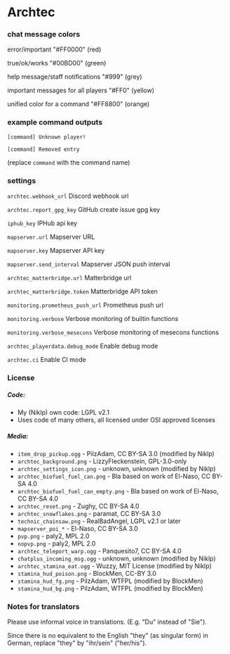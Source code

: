 # Archtec

### chat message colors
error/important "#FF0000" (red)

true/ok/works "#00BD00" (green)

help message/staff notifications "#999" (grey)

important messages for all players "#FF0" (yellow)

unified color for a command "#FF8800" (orange)

### example command outputs
`[command] Unknown player!`

`[command] Removed entry`

(replace `command` with the command name)

### settings
`archtec.webhook_url` Discord webhook url

`archtec.report_gpg_key` GitHub create issue gpg key

`iphub_key` IPHub api key

`mapserver.url` Mapserver URL

`mapserver.key` Mapserver API key

`mapserver.send_interval` Mapserver JSON push interval

`archtec_matterbridge.url` Matterbridge url

`archtec_matterbridge.token` Matterbridge API token

`monitoring.prometheus_push_url` Prometheus push url

`monitoring.verbose` Verbose monitoring of builtin functions

`monitoring.verbose_mesecons` Verbose monitoring of mesecons functions

`archtec_playerdata.debug_mode` Enable debug mode

`archtec.ci` Enable CI mode

### License

##### Code: 
- My (Niklp) own code: LGPL v2.1
- Uses code of many others, all licensed under OSI approved licenses

##### Media:
- `item_drop_pickup.ogg` - PilzAdam, CC BY-SA 3.0 (modified by Niklp)
- `archtec_background.png` - LizzyFleckenstein, GPL-3.0-only
- `archtec_settings_icon.png` - unknown, unknown (modified by Niklp)
- `archtec_biofuel_fuel_can.png` - Bla based on work of El-Naso, CC BY-SA 4.0
- `archtec_biofuel_fuel_can_empty.png` - Bla based on work of El-Naso, CC BY-SA 4.0
- `archtec_reset.png` - Zughy, CC BY-SA 4.0
- `archtec_snowflakes.png` - paramat, CC BY-SA 3.0
- `technic_chainsaw.png` - RealBadAngel, LGPL v2.1 or later
- `mapserver_poi_*` - El-Naso, CC BY-SA 3.0
- `pvp.png` - paly2, MPL 2.0
- `nopvp.png` - paly2, MPL 2.0
- `archtec_teleport_warp.ogg` - Panquesito7, CC BY-SA 4.0
- `chatplus_incoming_msg.ogg` - unknown, unknown (modified by Niklp)
- `archtec_stamina_eat.ogg` - Wuzzy, MIT License (modified by Niklp)
- `stamina_hud_poison.png` - BlockMen, CC-BY 3.0
- `stamina_hud_fg.png` - PilzAdam, WTFPL (modified by BlockMen)
- `stamina_hud_bg.png` - PilzAdam, WTFPL (modified by BlockMen)

### Notes for translators

Please use informal voice in translations. (E.g. "Du" instead of "Sie").

Since there is no equivalent to the English "they" (as singular form) in German, replace "they" by "ihr/sein" ("her/his").